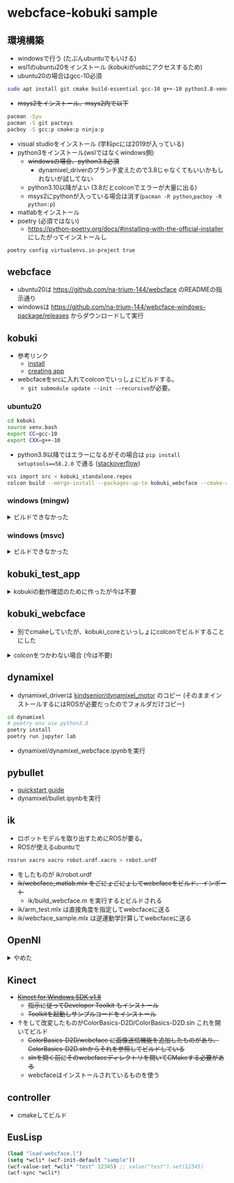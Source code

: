# webcface-kobuki sample

## 環境構築
* windowsで行う (たぶんubuntuでもいける)
* wsl1のubuntu20をインストール (kobukiがusbにアクセスするため)
* ubuntu20の場合はgcc-10必須
```sh
sudo apt install git cmake build-essential gcc-10 g++-10 python3.8-venv
```
* ~~msys2をインストール、msys2内で以下~~
```sh
pacman -Syu
pacman -S git pactoys
pacboy -S gcc:p cmake:p ninja:p
```
* visual studioをインストール (学科pcには2019が入っている)
* python3をインストール(wslではなくwindows側)
  * ~~windowsの場合、python3.8必須~~
    * dynamixel_driverのブランチ変えたので3.8じゃなくてもいいかもしれないが試してない
  * python3.10以降がよい (3.8だとcolconでエラーが大量に出る)
  * msys2にpythonが入っている場合は消す(`pacman -R python`,`pacboy -R python:p`)
* matlabをインストール
* poetry (必須ではない)
  * https://python-poetry.org/docs/#installing-with-the-official-installer にしたがってインストールし
```sh
poetry config virtualenvs.in-project true
```

## webcface
* ubuntu20は https://github.com/na-trium-144/webcface のREADMEの指示通り
* windowsは https://github.com/na-trium-144/webcface-windows-package/releases からダウンロードして実行

## kobuki
* 参考リンク
  * [install](https://kobuki.readthedocs.io/en/devel/software.html)
  * [creating app](https://kobuki.readthedocs.io/en/devel/applications.html)
* webcfaceをsrcに入れてcolconでいっしょにビルドする。
  * `git submodule update --init --recursive`が必要。

### ubuntu20
```sh
cd kobuki
source venv.bash
export CC=gcc-10
export CXX=g++-10
```
* python3.9以降ではエラーになるがその場合は `pip install setuptools==58.2.0` で通る ([stackoverflow](https://stackoverflow.com/questions/75211362/import-distutils-command-bdist-wininst-as-orig))
```sh
vcs import src < kobuki_standalone.repos
colcon build --merge-install --packages-up-to kobuki_webcface --cmake-args -DBUILD_TESTING=OFF -DWEBCFACE_USE_OPENCV=off --no-warn-unused-cli -Wno-dev
```

### windows (mingw)

<details><summary>ビルドできなかった</summary>

* kobukiはmingwを想定して作られてないのでエラー解決のためフラグをいろいろ追加
```sh
cd kobuki
python3.10 -m venv .venv
export PYTHONPATH="$(pwd)/.venv/Lib/site-packages:$(pwd)/install/Lib/site-packages"
cmd //k .\\.venv\\Scripts\\activate.bat
pip install wheel
pip install setuptools==58.2.0 vcstool==0.2.14 colcon-common-extensions==0.2.1
vcs import src < kobuki_standalone.repos
colcon build --merge-install --packages-up-to kobuki_webcface --cmake-args -DBUILD_TESTING=OFF -DWEBCFACE_USE_OPENCV=OFF -DWEBCFACE_FIND_LIBS=OFF "-DCMAKE_CXX_FLAGS=-Wno-unused-parameter -Wno-narrowing" -DECL_PLATFORM_HAS_POSIX_THREADS=FALSE -DECL_PLATFORM_HAS_WIN32_THREADS=TRUE -GNinja --no-warn-unused-cli -Wno-dev
```
* まだちょっとエラー出る

</details>

### windows (msvc)

<details><summary>ビルドできなかった</summary>

* msvcでは
	* git for windowsが必要
	* developer command promptでやる
	* venv.bashの代わりに手動で以下のようにやる
```cmd
python3 -m venv .venv
.venv\Scripts\activate
pip install wheel
pip install setuptools==45.2.0 vcstool==0.2.14 colcon-common-extensions==0.2.1
```
	* kobuki\src\ecl_core\ecl_ipc\src\ に空のdummy.cppを作成し、kobuki\src\ecl_core\ecl_ipc\src\CMakeLists.txt を修正 (必要ないかも)
```cmake
if(ECL_PLATFORM_HAS_POSIX_THREADS)
  add_subdirectory(lib)
else()
  add_library(${PROJECT_NAME} dummy.cpp)
  set_target_properties(${PROJECT_NAME}
    PROPERTIES
      SOVERSION ${${PROJECT_NAME}_VERSION}
      VERSION ${${PROJECT_NAME}_VERSION}
  )
  install(TARGETS ${PROJECT_NAME} EXPORT ${PROJECT_NAME}
    RUNTIME DESTINATION bin
    ARCHIVE DESTINATION lib
    LIBRARY DESTINATION lib
  )
endif()
```
* kobuki\src\ecl_core\ecl_geometry\include\ecl\geometry\angle.hpp の41,55,115,138行目の`ecl_geometry_PUBLIC`を削除
* kobuki\src\kobuki_core\include\kobuki_core\macros.hpp の31行目`kobuki_EXPORTS`→`kobuki_core_EXPORTS`
* kobuki\src\kobuki_core\CMakeLists.txt に`add_compile_options(/permissive-)`追加
* kobuki\src\kobuki_core\include\kobuki_core\logging.hpp に`#undef ERROR`追加
* kobuki\src\kobuki_core\src\driver\kobuki.cpp の57行目`0.0/0.0`→`std::numeric_limits<double>::quiet_NaN()`
* (これでもまだ通らない)
* msvcでは` --cmake-args -DCMAKE_WINDOWS_EXPORT_ALL_SYMBOLS=ON`を追加
</details>


## kobuki_test_app
<details><summary>kobukiの動作確認のために作ったが今は不要</summary>

```sh
source kobuki/install/setup.bash
cd kobuki_test_app
cmake -Bbuild
make -Cbuild
./build/main
```
</details>

## kobuki_webcface
* 別でcmakeしていたが、kobuki_coreといっしょにcolconでビルドすることにした

<details><summary>colconをつかわない場合 (今は不要)</summary>

```sh
source kobuki/install/setup.bash
cd kobuki_webcface
CC=gcc-10 CXX=g++-10 cmake -Bbuild
make -Cbuild
./build/main
```
</details>

## dynamixel
* dynamixel_driverは [kindsenior/dynamixel_motor](https://github.com/kindsenior/dynamixel_motor/tree/noetic-support-python3) のコピー (そのままインストールするにはROSが必要だったのでフォルダだけコピー)

```sh
cd dynamixel
# poetry env use python3.8
poetry install
poetry run jupyter lab
```
* dynamixel/dynamixel_webcface.ipynbを実行

## pybullet
* [quickstart guide](https://docs.google.com/document/d/10sXEhzFRSnvFcl3XxNGhnD4N2SedqwdAvK3dsihxVUA/edit#heading=h.2ye70wns7io3)
* dynamixel/bullet.ipynbを実行

## ik
* ロボットモデルを取り出すためにROSが要る。
* ROSが使えるubuntuで
```sh
rosrun xacro xacro robot.urdf.xacro > robot.urdf
```
* をしたものが ik/robot.urdf
* ~~ik/webcface_matlab.mlx をごにょごにょしてwebcfaceをビルド、インポート~~
  * ik/build_webcface.m を実行するとビルドされる
* ik/arm_test.mlx は直接角度を指定してwebcfaceに送る
* ik/webcface_sample.mlx は逆運動学計算してwebcfaceに送る


## OpenNI
<details><summary>やめた</summary>

* Visual Studio Installerで「最新の v142 ビルドツール用 C++ MFC (x86 および x64)」を追加する。
* OpenNI/Include/XnPlatform.h の56-58行をコメントアウト
* OpenNI/Platform/Win32/Build/OpenNI.sln を開き、ソリューションのビルド
* OpenNI/Platform/Win32/Driver/Binにあるドライバーをインストールする
* READMEの手順どおりにインストールしようとするとうまくいかない
  * OpenNI/Platform/Win32/CreateRedist/RedistMaker.bat の38行目を `python Redist_OpenNi.py %1 %2 %3 %4` にする
```cmd
pip install pywin32
cd OpenNI\Platform\Win32\CreateRedist
RedistMaker.bat y 64 y
```
  * めっちゃエラーが出る
</details>

## Kinect
* ~~[Kinect for Windows SDK v1.8](https://www.microsoft.com/en-us/download/details.aspx?id=40278)~~
  * ~~指示に従ってDeveloper Toolkit もインストール~~
  * ~~Toolkitを起動しサンプルコードをインストール~~
* ↑をして改変したものがColorBasics-D2D/ColorBasics-D2D.sln これを開いてビルド
  * ~~ColorBasics-D2D/webcface に画像送信機能を追加したものがあり、ColorBasics-D2D.slnからそれを参照してビルドしている~~
  * ~~slnを開く前にそのwebcfaceディレクトリを開いてCMakeする必要がある~~
  * webcfaceはインストールされているものを使う

## controller
* cmakeしてビルド

## EusLisp

```lisp
(load "load-webcface.l")
(setq *wcli* (wcf-init-default "sample"))
(wcf-value-set *wcli* "test" 12345) ;; value("test").set(12345)
(wcf-sync *wcli*)
```
